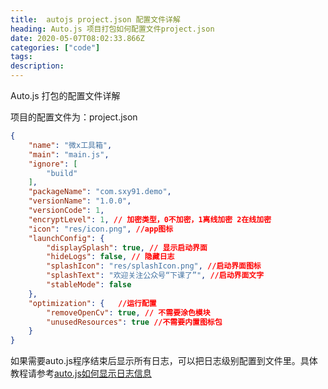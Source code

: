 ```yaml
---
title:  autojs project.json 配置文件详解
heading: Auto.js 项目打包如何配置文件project.json
date: 2020-05-07T08:02:33.866Z
categories: ["code"]
tags: 
description: 
---
```


Auto.js 打包的配置文件详解

项目的配置文件为：project.json 

```json
{
    "name": "微x工具箱",
    "main": "main.js", 
    "ignore": [
        "build"
    ],
    "packageName": "com.sxy91.demo",
    "versionName": "1.0.0",
    "versionCode": 1,
    "encryptLevel": 1, // 加密类型，0不加密，1离线加密 2在线加密
    "icon": "res/icon.png", //app图标
    "launchConfig": {
        "displaySplash": true, // 显示启动界面
        "hideLogs": false, // 隐藏日志
        "splashIcon": "res/splashIcon.png", //启动界面图标
        "splashText": "欢迎关注公众号“下课了”", //启动界面文字
        "stableMode": false 
    },
    "optimization": {   //运行配置
        "removeOpenCv": true, // 不需要涂色模块
        "unusedResources": true //不需要内置图标包
    }
}
```

如果需要auto.js程序结束后显示所有日志，可以把日志级别配置到文件里。具体教程请参考[auto.js如何显示日志信息](https://sxy91.com/posts/autojs-log/)